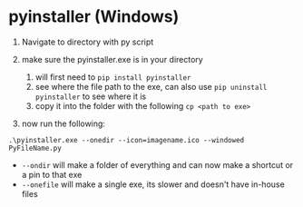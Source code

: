 # pyinstaller (Windows) #

1. Navigate to directory with py script 
2. make sure the pyinstaller.exe is in your directory 
   1. will first need to `pip install pyinstaller`
   2. see where the file path to the exe, can also use `pip uninstall pyinstaller` to see where it is 
   3. copy it into the folder with the following `cp <path to exe>`

3. now run the following:
```
.\pyinstaller.exe --onedir --icon=imagename.ico --windowed PyFileName.py
```
+ `--ondir` will make a folder of everything and can now make a shortcut or a pin to that exe
+ `--onefile` will make a single exe, its slower and doesn't have in-house files